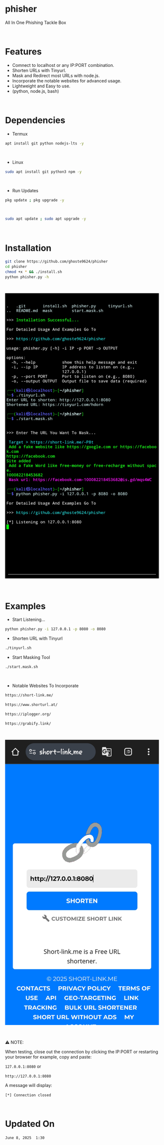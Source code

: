 # phisher
All In One Phishing Tackle Box

<br>

# Features
* Comnect to localhost or any IP:PORT combination.
* Shorten URLs with Tinyurl.
* Mask and Redirect most URLs with node.js.
* Incorporate the notable websites for advanced usage.
* Lightweight and Easy to use.
* (python, node.js, bash)

<br>

# Dependencies
* Termux
```bash
apt install git python nodejs-lts -y
```

<br>

* Linux
```bash
sudo apt install git python3 npm -y
```

<br>

* Run Updates
```bash
pkg update ; pkg upgrade -y
```

<br>

```bash
sudo apt update ; sudo apt upgrade -y
```

<br>

# Installation 
```bash
git clone https://github.com/ghoste9624/phisher
cd phisher
chmod +x * && ./install.sh 
python phisher.py -h
```

<br>

![alt text](https://github.com/ghoste9624/phisher/blob/main/files%2FScreenshot_20250608-011706_Termux.jpg)

<br>

# Examples
* Start Listening...
```bash
python phisher.py -i 127.0.0.1 -p 8080 -o 8080
```
* Shorten URL with Tinyurl
```bash
./tinyurl.sh
```
* Start Masking Tool
```bash
./start.mask.sh
```

<br>

* Notable Websites To Incorporate 
```bash
https://short-link.me/
```
```bash
https://www.shorturl.at/
```
```bash
https://iplogger.org/
```
```bash
https://grabify.link/
```

<br>

![alt text](https://github.com/ghoste9624/phisher/blob/main/files%2FScreenshot_20250607-083835_Chrome.jpg)

<br>

⚠️ NOTE: 

When testing, close out the connection by clicking the IP:PORT or restarting your browser for example, copy and paste:

``127.0.0.1:8080`` or 

``http://127.0.0.1:8080``

A message will display:

``[*] Connection closed``

<br>

# Updated On 
``
June 8, 2025  1:30
``

<br>
